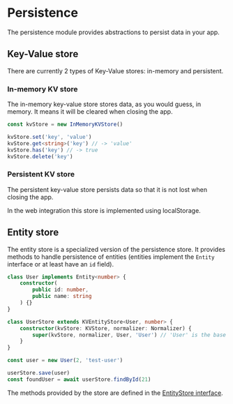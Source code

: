 # Persistence

The persistence module provides abstractions to persist data in your app.

## Key-Value store

There are currently 2 types of Key-Value stores: in-memory and persistent.

### In-memory KV store

The in-memory key-value store stores data, as you would guess, in memory. It means it will be cleared when closing the app.

```ts
const kvStore = new InMemoryKVStore()

kvStore.set('key', 'value')
kvStore.get<string>('key') // -> 'value'
kvStore.has('key') // -> true
kvStore.delete('key')
```

### Persistent KV store

The persistent key-value store persists data so that it is not lost when closing the app.

In the web integration this store is implemented using localStorage.

## Entity store

The entity store is a specialized version of the persistence store. It provides methods to handle persistence of entities (entities implement the `Entity` interface or at least have an `id` field).

```ts
class User implements Entity<number> {
    constructor(
        public id: number,
        public name: string
    ) {}
}

class UserStore extends KVEntityStore<User, number> {
    constructor(kvStore: KVStore, normalizer: Normalizer) {
        super(kvStore, normalizer, User, 'User') // 'User' is the base path to user entities in the KV store
    }
}
```

```ts
const user = new User(2, 'test-user')

userStore.save(user)
const foundUser = await userStore.findById(21)
```

The methods provided by the store are defined in the [EntityStore interface](./src/components/persistence/entity/EntityStore.ts).
